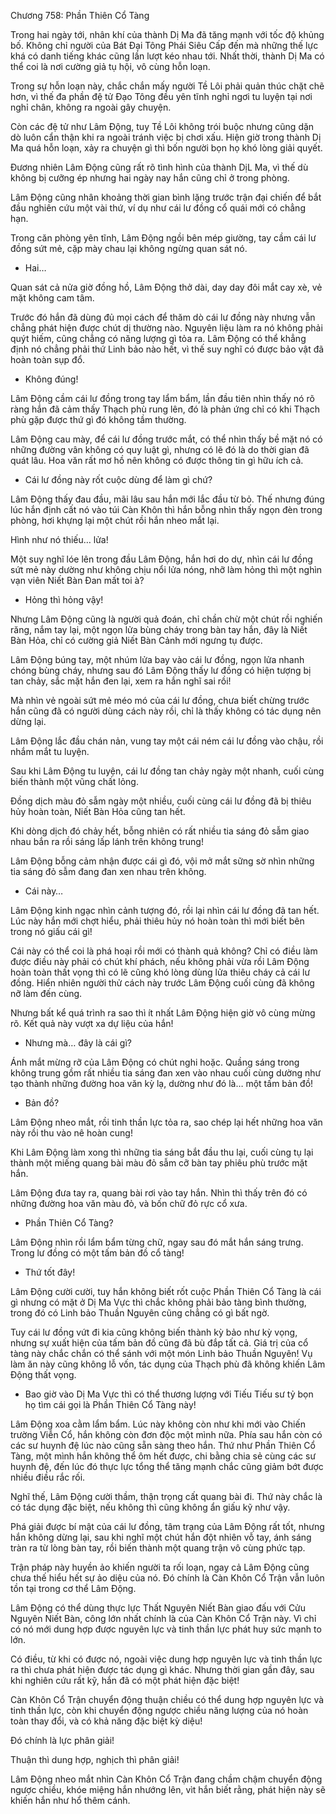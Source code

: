 




Chương 758: Phần Thiên Cổ Tàng


Trong hai ngày tới, nhân khí của thành Dị Ma đã tăng mạnh với tốc độ khủng bố. Không chỉ người của Bát Đại Tông Phái Siêu Cấp đến mà những thế lực khá có danh tiếng khác cũng lần lượt kéo nhau tới. Nhất thời, thành Dị Ma có thể coi là nơi cường giả tụ hội, vô cùng hỗn loạn.

Trong sự hỗn loạn này, chắc chắn mấy người Tề Lôi phải quản thúc chặt chẽ hơn, vì thế đa phần đệ tử Đạo Tông đều yên tĩnh nghỉ ngơi tu luyện tại nơi nghỉ chân, không ra ngoài gây chuyện.

Còn các đệ tử như Lâm Động, tuy Tề Lôi không trói buộc nhưng cũng dặn dò luôn cẩn thận khi ra ngoài tránh việc bị chơi xấu. Hiện giờ trong thành Dị Ma quá hỗn loạn, xảy ra chuyện gì thì bốn người bọn họ khó lòng giải quyết.

Đương nhiên Lâm Động cũng rất rõ tình hình của thành DịL Ma, vì thế dù không bị cưỡng ép nhưng hai ngày nay hắn cũng chỉ ở trong phòng.

Lâm Động cũng nhân khoảng thời gian bình lặng trước trận đại chiến để bắt đầu nghiên cứu một vài thứ, ví dụ như cái lư đồng cổ quái mới có chẳng hạn.

Trong căn phòng yên tĩnh, Lâm Động ngồi bên mép giường, tay cầm cái lư đồng sứt mẻ, cặp mày chau lại không ngừng quan sát nó.

- Hai…

Quan sát cả nửa giờ đồng hồ, Lâm Động thở dài, day day đôi mắt cay xè, vẻ mặt không cam tâm.

Trước đó hắn đã dùng đủ mọi cách để thăm dò cái lư đồng này nhưng vẫn chẳng phát hiện được chút dị thường nào. Nguyên liệu làm ra nó không phải quýt hiếm, cũng chẳng có năng lượng gì tỏa ra. Lâm Động có thể khẳng định nó chẳng phải thứ Linh bảo nào hết, vì thế suy nghĩ có được bảo vật đã hoàn toàn sụp đổ.

- Không đúng!

Lâm Động cầm cái lư đồng trong tay lẩm bẩm, lần đầu tiên nhìn thấy nó rõ ràng hắn đã cảm thấy Thạch phù rung lên, đó là phản ứng chỉ có khi Thạch phù gặp được thứ gì đó không tầm thường.

Lâm Động cau mày, để cái lư đồng trước mắt, có thể nhìn thấy bề mặt nó có những đường vân không có quy luật gì, nhưng có lẽ đó là do thời gian đã quát lâu. Hoa văn rất mơ hồ nên không có được thông tin gì hữu ích cả.

- Cái lư đồng này rốt cuộc dùng để làm gì chứ?

Lâm Động thấy đau đầu, mãi lâu sau hắn mới lắc đầu từ bỏ. Thế nhưng đúng lúc hắn định cất nó vào túi Càn Khôn thì hắn bỗng nhìn thấy ngọn đèn trong phòng, hơi khựng lại một chút rồi hắn nheo mắt lại.

Hình như nó thiếu… lửa!

Một suy nghĩ lóe lên trong đầu Lâm Động, hắn hơi do dự, nhìn cái lư đồng sứt mẻ này dường như không chịu nổi lửa nóng, nhỡ làm hỏng thì một nghìn vạn viên Niết Bàn Đan mất toi à?

- Hỏng thì hỏng vậy!

Nhưng Lâm Động cũng là người quả đoán, chỉ chần chừ một chút rồi nghiến răng, nắm tay lại, một ngọn lửa bùng cháy trong bàn tay hắn, đây là Niết Bàn Hỏa, chỉ có cường giả Niết Bàn Cảnh mới ngưng tụ được.

Lâm Động búng tay, một nhúm lửa bay vào cái lư đồng, ngọn lửa nhanh chóng bùng cháy, nhưng sau đó Lâm Động thấy lư đồng có hiện tượng bị tan chảy, sắc mặt hắn đen lại, xem ra hắn nghĩ sai rồi!

Mà nhìn vẻ ngoài sứt mẻ méo mó của cái lư đồng, chưa biết chừng trước hắn cũng đã có người dùng cách này rồi, chỉ là thấy không có tác dụng nên dừng lại.

Lâm Động lắc đầu chán nản, vung tay một cái ném cái lư đồng vào chậu, rồi nhắm mắt tu luyện.

Sau khi Lâm Động tu luyện, cái lư đồng tan chảy ngày một nhanh, cuối cùng biến thành một vũng chất lỏng.

Đồng dịch màu đỏ sẫm ngày một nhiều, cuối cùng cái lư đồng đã bị thiêu hủy hoàn toàn, Niết Bàn Hỏa cũng tan hết.

Khi dòng dịch đó chảy hết, bỗng nhiên có rất nhiều tia sáng đỏ sẫm giao nhau bắn ra rồi sáng lấp lánh trên không trung!

Lâm Động bỗng cảm nhận được cái gì đó, vội mở mắt sững sờ nhìn những tia sáng đỏ sẫm đang đan xen nhau trên không.

- Cái này…

Lâm Động kinh ngạc nhìn cảnh tượng đó, rồi lại nhìn cái lư đồng đã tan hết. Lúc này hắn mới chợt hiểu, phải thiêu hủy nó hoàn toàn thì mới biết bên trong nó giấu cái gì!

Cái này có thể coi là phá hoại rồi mới có thành quả không? Chỉ có điều làm được điều này phải có chút khí phách, nếu không phải vừa rồi Lâm Động hoàn toàn thất vọng thì có lẽ cũng khó lòng dùng lửa thiêu cháy cả cái lư đồng. Hiển nhiên người thử cách này trước Lâm Động cuối cùng đã không nỡ làm đến cùng.

Nhưng bất kể quá trình ra sao thì ít nhất Lâm Động hiện giờ vô cùng mừng rõ. Kết quả này vượt xa dự liệu của hắn!

- Nhưng mà… đây là cái gì?

Ánh mắt mừng rỡ của Lâm Động có chút nghi hoặc. Quầng sáng trong không trung gồm rất nhiều tia sáng đan xen vào nhau cuối cùng dường như tạo thành những đường hoa văn kỳ lạ, dường như đó là… một tấm bản đồ!

- Bản đồ?

Lâm Động nheo mắt, rồi tinh thần lực tỏa ra, sao chép lại hết những hoa văn này rồi thu vào nê hoàn cung!

Khi Lâm Động làm xong thì những tia sáng bắt đầu thu lại, cuối cùng tụ lại thành một miếng quang bài màu đỏ sẫm cỡ bàn tay phiêu phù trước mặt hắn.

Lâm Động đưa tay ra, quang bài rơi vào tay hắn. Nhìn thì thấy trên đó có những đường hoa văn màu đỏ, và bốn chữ đỏ rực cổ xưa.

- Phần Thiên Cổ Tàng?

Lâm Động nhìn rồi lẩm bẩm từng chữ, ngay sau đó mắt hắn sáng trưng. Trong lư đồng có một tấm bản đồ cổ tàng!

- Thứ tốt đây!

Lâm Động cười cười, tuy hắn không biết rốt cuộc Phần Thiên Cổ Tàng là cái gì nhưng có mặt ở Dị Ma Vực thì chắc không phải bảo tàng bình thường, trong đó có Linh bảo Thuần Nguyên cũng chẳng có gì bất ngờ.

Tuy cái lư đồng vứt đi kia cũng không biến thành kỳ bảo như kỳ vọng, nhưng sự xuất hiện của tấm bản đồ cũng đã bù đắp tất cả. Giá trị của cổ tàng này chắc chắn có thể sánh với một món Linh bảo Thuần Nguyên! Vụ làm ăn này cũng không lỗ vốn, tác dụng của Thạch phù đã không khiến Lâm Động thất vọng.

- Bao giờ vào Dị Ma Vực thì có thể thương lượng với Tiếu Tiếu sư tỷ bọn họ tìm cái gọi là Phần Thiên Cổ Tàng này!

Lâm Động xoa cằm lẩm bẩm. Lúc này không còn như khi mới vào Chiến trường Viễn Cổ, hắn không còn đơn độc một mình nữa. Phía sau hắn còn có các sư huynh đệ lúc nào cũng sẵn sàng theo hắn. Thứ như Phần Thiên Cổ Tàng, một mình hắn không thể ôm hết được, chi bằng chia sẻ cùng các sư huynh đệ, đến lúc đó thực lực tổng thể tăng mạnh chắc cũng giảm bớt được nhiều điều rắc rối.

Nghĩ thế, Lâm Động cười thầm, thận trọng cất quang bài đi. Thứ này chắc là có tác dụng đặc biệt, nếu không thì cũng không ẩn giấu kỹ như vậy.

Phá giải được bí mật của cái lư đồng, tâm trạng của Lâm Động rất tốt, nhưng hắn không dừng lại, sau khi nghĩ một chút hắn đột nhiên vỗ tay, ánh sáng tràn ra từ lòng bàn tay, rồi biến thành một quang trận vô cùng phức tạp.

Trận pháp này huyền ảo khiến người ta rối loạn, ngay cả Lâm Động cũng chưa thế hiểu hết sự ảo diệu của nó. Đó chính là Càn Khôn Cổ Trận vẫn luôn tồn tại trong cơ thể Lâm Động.

Lâm Động có thể dùng thực lực Thất Nguyên Niết Bàn giao đấu với Cửu Nguyên Niết Bàn, công lớn nhất chính là của Càn Khôn Cổ Trận này. Vì chỉ có nó mới dung hợp được nguyên lực và tinh thần lực phát huy sức mạnh to lớn.

Có điều, từ khi có được nó, ngoài việc dung hợp nguyên lực và tinh thần lực ra thì chưa phát hiện được tác dụng gì khác. Nhưng thời gian gần đây, sau khi nghiên cứu rất kỹ, hắn đã có một phát hiện đặc biệt!

Càn Khôn Cổ Trận chuyển động thuận chiều có thể dung hợp nguyên lực và tinh thần lực, còn khi chuyển động ngược chiều năng lượng của nó hoàn toàn thay đổi, và có khả năng đặc biệt kỳ diệu!

Đó chính là lực phân giải!

Thuận thì dung hợp, nghịch thì phân giải!

Lâm Động nheo mắt nhìn Càn Khôn Cổ Trận đang chầm chậm chuyển động ngược chiều, khóe miệng hắn nhướng lên, vìt hắn biết rằng, phát hiện này sẽ khiến hắn như hổ thêm cánh.




